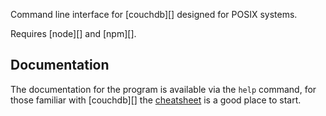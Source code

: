 Command line interface for [couchdb][] designed for POSIX systems.

Requires [node][] and [npm][].

## Documentation

The documentation for the program is available via the `help` command, for those familiar with [couchdb][] the [cheatsheet](/doc/cheatsheet.md) is a good place to start.
